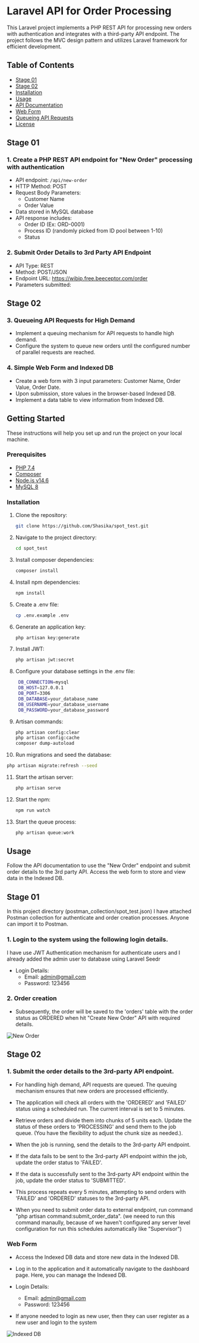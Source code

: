 # Laravel API for Order Processing

This Laravel project implements a PHP REST API for processing new orders with authentication and integrates with a third-party API endpoint. The project follows the MVC design pattern and utilizes Laravel framework for efficient development.

## Table of Contents

- [Stage 01](#stage-01)
- [Stage 02](#stage-02)
- [Installation](#installation)
- [Usage](#usage)
- [API Documentation](#api-documentation)
- [Web Form](#web-form)
- [Queueing API Requests](#queueing-api-requests)
- [License](#license)

## Stage 01

### 1. Create a PHP REST API endpoint for "New Order" processing with authentication

- API endpoint: `/api/new-order`
- HTTP Method: POST
- Request Body Parameters:
  - Customer Name
  - Order Value
- Data stored in MySQL database
- API response includes:
  - Order ID (Ex: ORD-0001)
  - Process ID (randomly picked from ID pool between 1-10)
  - Status

### 2. Submit Order Details to 3rd Party API Endpoint

- API Type: REST
- Method: POST/JSON
- Endpoint URL: https://wibip.free.beeceptor.com/order
- Parameters submitted:


## Stage 02

### 3. Queueing API Requests for High Demand

- Implement a queuing mechanism for API requests to handle high demand.
- Configure the system to queue new orders until the configured number of parallel requests are reached.

### 4. Simple Web Form and Indexed DB

- Create a web form with 3 input parameters: Customer Name, Order Value, Order Date.
- Upon submission, store values in the browser-based Indexed DB.
- Implement a data table to view information from Indexed DB.


## Getting Started

These instructions will help you set up and run the project on your local machine.

### Prerequisites

- [PHP 7.4](https://www.php.net/manual/en/install.php)
- [Composer](https://getcomposer.org/download/)
- [Node.js v14.6](https://nodejs.org/)
- [MySQL 8](https://www.mysql.com/)

### Installation

1. Clone the repository:

   ```sh
   git clone https://github.com/Shasika/spot_test.git
   ```


2. Navigate to the project directory:

   ```sh
   cd spot_test
   ```


3. Install composer dependencies:

   ```sh
   composer install
   ```

4. Install npm dependencies:

   ```sh
   npm install
   ```


5. Create a .env file:

   ```sh
   cp .env.example .env
   ```


6. Generate an application key:

   ```sh
   php artisan key:generate
   ```


7. Install JWT:

   ```sh
   php artisan jwt:secret
   ```


8. Configure your database settings in the .env file:

   ```sh
    DB_CONNECTION=mysql
    DB_HOST=127.0.0.1
    DB_PORT=3306
    DB_DATABASE=your_database_name
    DB_USERNAME=your_database_username
    DB_PASSWORD=your_database_password
    ```

9. Artisan commands:

   ```sh
   php artisan config:clear
   php artisan config:cache
   composer dump-autoload
   ```

10. Run migrations and seed the database:

   ```sh
   php artisan migrate:refresh --seed
   ```

11. Start the artisan server:

    ```sh
    php artisan serve
    ```

12. Start the npm:

    ```sh
    npm run watch
    ```
    

13. Start the queue process:

    ```sh
    php artisan queue:work
    ```



## Usage

Follow the API documentation to use the "New Order" endpoint and submit order details to the 3rd party API. Access the web form to store and view data in the Indexed DB.

## Stage 01
In this project directory (postman_collection/spot_test.json) I have attached Postman collection for authenticate and order creation processes. Anyone can import it to Postman.

### 1. Login to the system using the following login details.
I have use JWT Authentication mechanism for authenticate users and I already added the admin user to database using Laravel Seedr
- Login Details:
  - Email: admin@gmail.com
  - Password: 123456


### 2. Order creation

- Subsequently, the order will be saved to the 'orders' table with the order status as ORDERED when hit "Create New Order" API with required details.

![New Order](https://pos.shasikam.com/create_new_order.png)


## Stage 02

### 1. Submit the order details to the 3rd-party API endpoint.

- For handling high demand, API requests are queued. The queuing mechanism ensures that new orders are processed efficiently.
- The application will check all orders with the 'ORDERED' and 'FAILED' status using a scheduled run. The current interval is set to 5 minutes. 

- Retrieve orders and divide them into chunks of 5 units each. Update the status of these orders to 'PROCESSING' and send them to the job queue. (You have the flexibility to adjust the chunk size as needed.). 

- When the job is running, send the details to the 3rd-party API endpoint.

- If the data fails to be sent to the 3rd-party API endpoint within the job, update the order status to 'FAILED'.

- If the data is successfully sent to the 3rd-party API endpoint within the job, update the order status to 'SUBMITTED'.

- This process repeats every 5 minutes, attempting to send orders with 'FAILED' and 'ORDERED' statuses to the 3rd-party API.

- When you need to submit order data to external endpoint, run command "php artisan command:submit_order_data". (we neeed to run this command manaully, because of we haven't configured any server level configuration for run this schedules automatically like "Supervisor")



### Web Form
- Access the Indexed DB data and store new data in the Indexed DB.
- Log in to the application and it automatically navigate to the dashboard page. Here, you can manage the Indexed DB. 

- Login Details:
  - Email: admin@gmail.com
  - Password: 123456

- If anyone needed to login as new user, then they can user register as a new user and login to the system

![Indexed DB](https://pos.shasikam.com/indexed_db_example.png)




